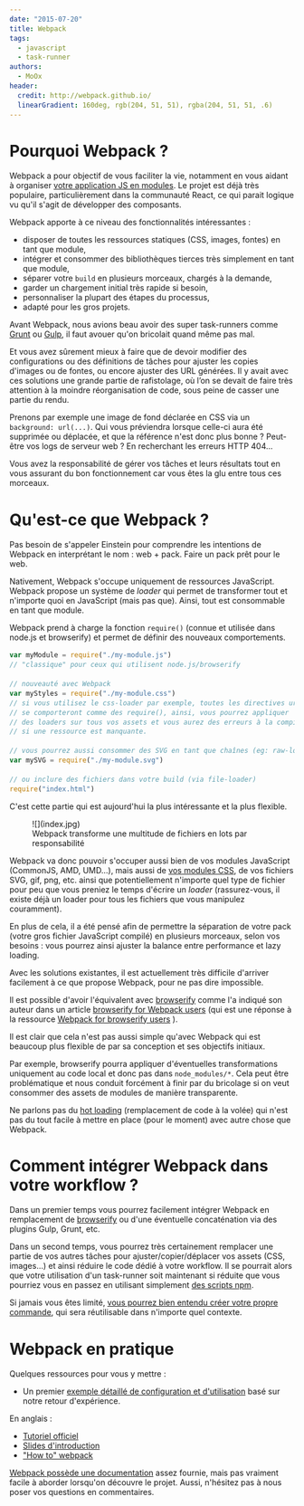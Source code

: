 ```yaml
---
date: "2015-07-20"
title: Webpack
tags:
  - javascript
  - task-runner
authors:
  - MoOx
header:
  credit: http://webpack.github.io/
  linearGradient: 160deg, rgb(204, 51, 51), rgba(204, 51, 51, .6)
---
```


# Pourquoi Webpack ?

Webpack a pour objectif de vous faciliter la vie, notamment en vous aidant à
organiser [votre application JS en modules](/fr/articles/frontend/2015-etat-lieux-javascript-modulaire/).
Le projet est déjà très populaire, particulièrement dans la communauté React, ce qui
parait logique vu qu'il s'agit de développer des composants.

Webpack apporte à ce niveau des fonctionnalités intéressantes :

- disposer de toutes les ressources statiques (CSS, images, fontes) en tant que
  module,
- intégrer et consommer des bibliothèques tierces très simplement en tant
  que module,
- séparer votre `build` en plusieurs morceaux, chargés à la demande,
- garder un chargement initial très rapide si besoin,
- personnaliser la plupart des étapes du processus,
- adapté pour les gros projets.

Avant Webpack, nous avions beau avoir des super task-runners comme
[Grunt](/fr/articles/js/grunt)
ou
[Gulp](/fr/articles/js/gulp),
il faut avouer qu'on bricolait quand même pas mal.

Et vous avez sûrement mieux à faire que de devoir modifier des configurations ou
des définitions de tâches pour ajuster les copies d'images ou de fontes, ou
encore ajuster des URL générées.
Il y avait avec ces solutions une grande partie de rafistolage, où l’on se
devait de faire très attention à la moindre réorganisation de code, sous peine
de casser une partie du rendu.

Prenons par exemple une image de fond déclarée en CSS via un
`background: url(...)`.
Qui vous préviendra lorsque celle-ci aura été supprimée ou déplacée,
et que la référence n'est donc plus bonne ?
Peut-être vos logs de serveur web ? En recherchant les erreurs HTTP 404...

Vous avez la responsabilité de gérer vos tâches et leurs résultats tout en vous
assurant du bon fonctionnement car vous êtes la glu entre tous ces morceaux.

# Qu'est-ce que Webpack ?

Pas besoin de s'appeler Einstein pour comprendre les intentions de Webpack en
interprétant le nom : web + pack. Faire un pack prêt pour le web.

Nativement, Webpack s'occupe uniquement de ressources JavaScript.
Webpack propose un système de *loader* qui permet de transformer tout et
n'importe quoi en JavaScript (mais pas que).
Ainsi, tout est consommable en tant que module.

Webpack prend à charge la fonction `require()` (connue et utilisée dans node.js et
browserify) et permet de définir des nouveaux comportements.

```js
var myModule = require("./my-module.js")
// "classique" pour ceux qui utilisent node.js/browserify

// nouveauté avec Webpack
var myStyles = require("./my-module.css")
// si vous utilisez le css-loader par exemple, toutes les directives url()
// se comporteront comme des require(), ainsi, vous pourrez appliquer
// des loaders sur tous vos assets et vous aurez des erreurs à la compilation
// si une ressource est manquante.

// vous pourrez aussi consommer des SVG en tant que chaînes (eg: raw-loader)
var mySVG = require("./my-module.svg")

// ou inclure des fichiers dans votre build (via file-loader)
require("index.html")
```

C'est cette partie qui est aujourd'hui la plus intéressante et la plus flexible.

<figure>
  ![](index.jpg)
  <figcaption>
    Webpack transforme une multitude de fichiers en lots par responsabilité
  </figcaption>
</figure>

Webpack va donc pouvoir s'occuper aussi bien de vos modules JavaScript
(CommonJS, AMD, UMD...),
mais aussi de [vos modules CSS](https://github.com/css-modules/css-modules),
de vos fichiers SVG, gif, png, etc. ainsi que potentiellement n'importe quel
type de fichier pour peu que vous preniez le temps d'écrire un *loader*
(rassurez-vous, il existe déjà un loader pour tous les fichiers que vous
manipulez couramment).

En plus de cela, il a été pensé afin de permettre la séparation de votre pack
(votre gros fichier JavaScript compilé) en plusieurs morceaux, selon vos
besoins : vous pourrez ainsi ajuster la balance entre performance et lazy
loading.

Avec les solutions existantes, il est actuellement très difficile d'arriver
facilement à ce que propose Webpack, pour ne pas dire impossible.

Il est possible d'avoir l'équivalent avec
[browserify](/fr/articles/js/browserify) comme l'a indiqué son auteur
dans un article
[browserify for Webpack users](https://gist.github.com/substack/68f8d502be42d5cd4942)
(qui est une réponse à la ressource
[Webpack for browserify users](https://github.com/webpack/docs/wiki/webpack-for-browserify-users)
).

Il est clair que cela n'est pas aussi simple qu'avec Webpack qui est beaucoup
plus flexible de par sa conception et ses objectifs initiaux.

Par exemple, browserify pourra appliquer d'éventuelles transformations
uniquement au code local et donc pas dans `node_modules/*`.
Cela peut être problématique et nous conduit forcément à finir par du
bricolage si on veut consommer des assets de modules de manière transparente.

Ne parlons pas du
[hot loading](http://webpack.github.io/docs/hot-module-replacement-with-webpack.html)
(remplacement de code à la volée)
qui n'est pas du tout facile à mettre en place (pour le moment) avec
autre chose que Webpack.

# Comment intégrer Webpack dans votre workflow ?

Dans un premier temps vous pourrez facilement intégrer Webpack en remplacement de
[browserify](/fr/articles/js/browserify/) ou d'une éventuelle
concaténation via des plugins Gulp, Grunt, etc.

Dans un second temps, vous pourrez très certainement remplacer une partie de vos
autres tâches pour ajuster/copier/déplacer vos assets (CSS, images...) et
ainsi réduire le code dédié à votre workflow. Il se pourrait alors que votre
utilisation d'un task-runner soit maintenant si réduite que vous pourriez vous
en passez en utilisant simplement
[des scripts npm](http://blog.keithcirkel.co.uk/how-to-use-npm-as-a-build-tool/).

Si jamais vous êtes limité, [vous pourrez bien entendu créer votre propre
 commande](/fr/articles/npm/utilitaire-cli/), qui sera réutilisable dans
n'importe quel contexte.

# Webpack en pratique

Quelques ressources pour vous y mettre :

- Un premier [exemple détaillé de configuration et d'utilisation](/fr/articles/js/webpack/premier-exemple)
basé sur notre retour d'expérience.

En anglais :

- [Tutoriel officiel](http://webpack.github.io/docs/tutorials/getting-started/)
- [Slides d'introduction](http://okonet.ru/viennajs-webpack-introduction/)
- ["How to" webpack](https://github.com/petehunt/webpack-howto)

[Webpack possède une documentation](http://webpack.github.io/docs)
assez fournie, mais pas vraiment facile à aborder lorsqu'on découvre le projet.
Aussi, n'hésitez pas à nous poser vos questions en commentaires.
